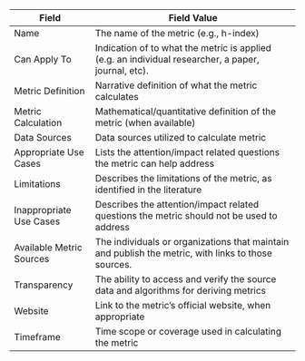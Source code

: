 | Field | Field Value |
|------------------------------|-------------------------------------------------|
| Name | The name of the metric (e.g., h-index)
| Can Apply To | Indication of to what the metric is applied (e.g. an individual researcher, a paper, journal, etc).
| Metric Definition | Narrative definition of what the metric calculates
| Metric Calculation | Mathematical/quantitative definition of the metric (when available)
| Data Sources | Data sources utilized to calculate metric
| Appropriate Use Cases | Lists the attention/impact related questions the metric can help address
| Limitations | Describes the limitations of the metric, as identified in the literature
| Inappropriate Use Cases | Describes the attention/impact related questions the metric should not be used to address
| Available Metric Sources | The individuals or organizations that maintain and publish the metric, with links to those sources.
| Transparency | The ability to access and verify the source data and algorithms for deriving metrics
| Website | Link to the metric’s official website, when appropriate
| Timeframe | Time scope or coverage used in calculating the metric
